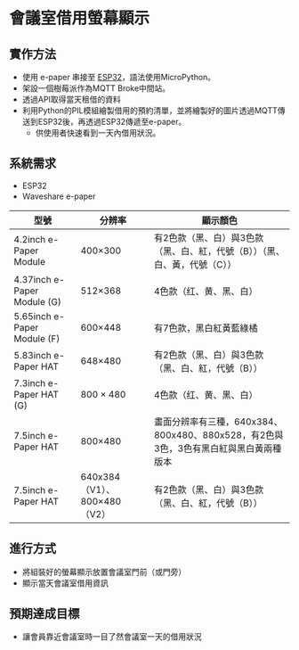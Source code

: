 # 會議室借用螢幕顯示

## 實作方法

- 使用 e-paper 串接至 [ESP32](https://www.waveshare.com/wiki/E-Paper_ESP32_Driver_Board#Local_Demo)，語法使用MicroPython。
- 架設一個樹莓派作為MQTT Broke中間站。
- 透過API取得當天租借的資料
- 利用Python的PIL模組繪製借用的預約清單，並將繪製好的圖片透過MQTT傳送到ESP32後，再透過ESP32傳遞至e-paper。
  - 供使用者快速看到一天內借用狀況。

## 系統需求

- ESP32
- Ｗaveshare e-paper

|  型號  |  分辨率  |  顯示顏色  |
|  ----  | ---- | ---- |
|  4.2inch e-Paper Module  | 400×300 | 有2色款（黑、白）與3色款（黑、白、紅，代號（B））（黑、白、黃，代號（C）） |
|  4.37inch e-Paper Module (G)  | 512×368 | 4色款（红、黄、黑、白） |
|  5.65inch e-Paper Module (F)  | 600×448 |有7色款，黑白紅黃藍綠橘 |
|  5.83inch e-Paper HAT  | 648×480 |有2色款（黑、白）與3色款（黑、白、紅，代號（B）） |
|  7.3inch e-Paper HAT (G)  | 800 × 480 |4色款（红、黄、黑、白） |
|  7.5inch e-Paper HAT  | 800×480 | 畫面分辨率有三種，640x384、800x480、880x528，有2色與3色，3色有黑白紅與黑白黃兩種版本|
|  7.5inch e-Paper HAT  | 640x384（V1）、800×480（V2） | 有2色款（黑、白）與3色款（黑、白、紅，代號（B）） |

## 進行方式

- 將組裝好的螢幕顯示放置會議室門前（或門旁）
- 顯示當天會議室借用資訊

## 預期達成目標

- 讓會員靠近會議室時一目了然會議室一天的借用狀況
